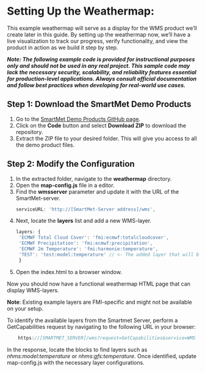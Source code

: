 # Setting Up the Weathermap: 

This example weathermap will serve as a display for the WMS product we’ll create later in this guide. By setting up the weathermap now, we’ll have a live visualization to track our progress, verify functionality, and view the product in action as we build it step by step.

***Note: The following example code is provided for instructional purposes only and should not be used in any real project. This sample code may lack the necessary security, scalability, and reliability features essential for production-level applications. Always consult official documentation and follow best practices when developing for real-world use cases.***

## Step 1: Download the SmartMet Demo Products

1. Go to the [SmartMet Demo Products GitHub page](https://github.com/fmidev/smartmet-demo-products).
2. Click on the **Code** button and select **Download ZIP** to download the repository.
3. Extract the ZIP file to your desired folder. This will give you access to all the demo product files.


## Step 2: Modify the Configuration

1. In the extracted folder, navigate to the **weathermap** directory.
2. Open the **map-config.js** file in a editor.
3. Find the **wmsserver** parameter and update it with the URL of the SmartMet-server.
   ```js
   serviceURL: 'http://[SmartMet-Server address]/wms',
   ```
4. Next, locate the **layers** list and add a new WMS-layer.
   ```js
   layers: {
    'ECMWF Total Cloud Cover': 'fmi:ecmwf:totalcloudcover',
    'ECMWF Precipitation': 'fmi:ecmwf:precipitation',
    'ECMWF 2m Temperature': 'fmi:harmonie:temperature',
    'TEST': 'test:model:temperature' // <- The added layer that will be made later
    }
   ``` 
5. Open the index.html to a browser window.

Now you should now have a functional weathermap HTML page that can display WMS-layers.

**Note**: Existing example layers are FMI-specific and might not be available on your setup. 

To identify the available layers from the Smartmet Server, perform a GetCapabilities request by navigating to the following URL in your browser:


```js
    https://[SMARTMET_SERVER]/wms?request=GetCapabilities&service=WMS
```

In the response, locate the <Layer> blocks to find layers such as *nhms:model:temperature* or *nhms:gfs:temperature*. Once identified, update map-config.js with the necessary layer configurations.